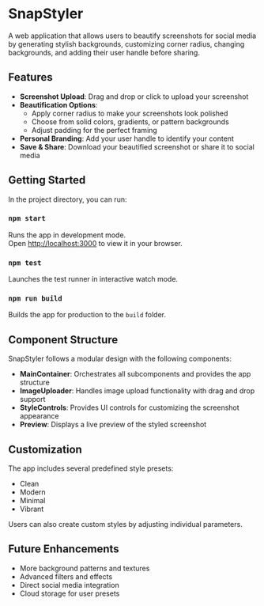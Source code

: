 # SnapStyler

A web application that allows users to beautify screenshots for social media by generating stylish backgrounds, customizing corner radius, changing backgrounds, and adding their user handle before sharing.

## Features

- **Screenshot Upload**: Drag and drop or click to upload your screenshot
- **Beautification Options**:
  - Apply corner radius to make your screenshots look polished
  - Choose from solid colors, gradients, or pattern backgrounds
  - Adjust padding for the perfect framing
- **Personal Branding**: Add your user handle to identify your content
- **Save & Share**: Download your beautified screenshot or share it to social media

## Getting Started

In the project directory, you can run:

### `npm start`

Runs the app in development mode.\
Open [http://localhost:3000](http://localhost:3000) to view it in your browser.

### `npm test`

Launches the test runner in interactive watch mode.

### `npm run build`

Builds the app for production to the `build` folder.

## Component Structure

SnapStyler follows a modular design with the following components:

- **MainContainer**: Orchestrates all subcomponents and provides the app structure
- **ImageUploader**: Handles image upload functionality with drag and drop support
- **StyleControls**: Provides UI controls for customizing the screenshot appearance
- **Preview**: Displays a live preview of the styled screenshot

## Customization

The app includes several predefined style presets:
- Clean
- Modern
- Minimal
- Vibrant

Users can also create custom styles by adjusting individual parameters.

## Future Enhancements

- More background patterns and textures
- Advanced filters and effects
- Direct social media integration
- Cloud storage for user presets
